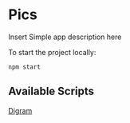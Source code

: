 # Pics

Insert Simple app description here

To start the project locally:
```
npm start
```

## Available Scripts
[Digram](./public/diagrams.xml)

